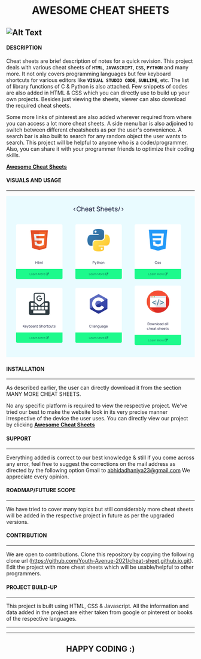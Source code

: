 # <center>**AWESOME CHEAT SHEETS**</center>

![Alt Text](https://github.com/Youth-Avenue-2021/cheat-sheet.github.io/blob/master/photos/gif.GIF)
---

#### **DESCRIPTION**

Cheat sheets are brief description of notes for a quick revision.
This project deals with various cheat sheets of **`HTML`**, **`JAVASCRIPT`**, **`CSS`**, **`PYTHON`** and many more. 
It not only covers programming languages but few keyboard shortcuts for various editors like **`VISUAL STUDIO CODE`**, **`SUBLIME`**, etc.
The list of library functions of C & Python is also attached. 
Few snippets of codes are also added in HTML & CSS which you can directly use to build up your own projects.
Besides just viewing the sheets, viewer can also download the required cheat sheets. 

Some more links of pinterest are also added wherever required from where you can access a lot more cheat sheets.
A side menu bar is also adjoined to switch between different cheatsheets as per the user's convenience.
A search bar is also built to search for any random object the user wants to search.
This project will be helpful to anyone who is a coder/programmer.
Also, you can share it with your programmer friends to optimize their coding skills.

<u>**[Awesome Cheat Sheets](https://awesome-cheat-sheets.online/)**</u>

#### **VISUALS AND USAGE**
---
![Download cheat sheets](https://github.com/Youth-Avenue-2021/cheat-sheet.github.io/blob/master/photos/section2.png?raw=true)

#### **INSTALLATION**
---
As described earlier, the user can directly download it from the section MANY MORE CHEAT SHEETS.

No any specific platform is required to view the respective project. 
We've tried our best to make the website look in its very precise manner irrespective of the device the user uses.
You can directly view our project by clicking <u>**[Awesome Cheat Sheets](https://awesome-cheat-sheets.online/)**</u>

#### **SUPPORT**
---
Everything added is correct to our best knowledge & still if you come across any error, feel free to suggest the corrections on the mail address as directed by the following option Gmail to abhidadhaniya23@gmail.com
We appreciate every opinion.

#### **ROADMAP/FUTURE SCOPE**
---
We have tried to cover many topics but still considerably more cheat sheets will be added in the respective project in future as per the upgraded versions.

#### **CONTRIBUTION** 
---
We are open to contributions.
Clone this repository by copying the following clone url (https://github.com/Youth-Avenue-2021/cheat-sheet.github.io.git). Edit the project with more cheat sheets which will be usable/helpful to other programmers.

#### **PROJECT BUILD-UP**
---
This project is built using HTML, CSS & Javascript.
All the information and data added in the project are either taken from google or pinterest or books of the respective languages. 


---
---
 ## <center>**HAPPY CODING :)**</center> 
